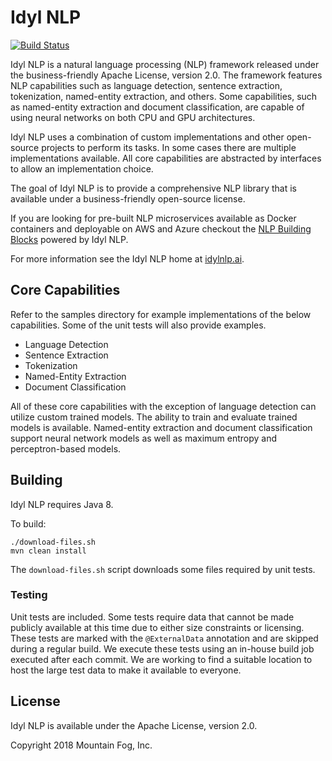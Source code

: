 # Idyl NLP

[![Build Status](https://travis-ci.org/idylnlp/idylnlp.svg?branch=master)](https://travis-ci.org/idylnlp/idylnlp)

Idyl NLP is a natural language processing (NLP) framework released under the business-friendly Apache License, version 2.0. The framework features NLP capabilities such as language detection, sentence extraction, tokenization, named-entity extraction, and others. Some capabilities, such as named-entity extraction and document classification, are capable of using neural networks on both CPU and GPU architectures.

Idyl NLP uses a combination of custom implementations and other open-source projects to perform its tasks. In some cases there are multiple implementations available. All core capabilities are abstracted by interfaces to allow an implementation choice.

The goal of Idyl NLP is to provide a comprehensive NLP library that is available under a business-friendly open-source license.

If you are looking for pre-built NLP microservices available as Docker containers and deployable on AWS and Azure checkout the [NLP Building Blocks](http://www.mtnfog.com/nlp-building-blocks/) powered by Idyl NLP.

For more information see the Idyl NLP home at [idylnlp.ai](http://www.idylnlp.ai).

## Core Capabilities

Refer to the samples directory for example implementations of the below capabilities. Some of the unit tests will also provide examples.

* Language Detection
* Sentence Extraction
* Tokenization
* Named-Entity Extraction
* Document Classification

All of these core capabilities with the exception of language detection can utilize custom trained models. The ability to train and evaluate trained models is available. Named-entity extraction and document classification support neural network models as well as maximum entropy and perceptron-based models.

## Building

Idyl NLP requires Java 8.

To build:

```
./download-files.sh
mvn clean install
```

The `download-files.sh` script downloads some files required by unit tests.

### Testing

Unit tests are included. Some tests require data that cannot be made publicly available at this time due to either size constraints or licensing. These tests are marked with the `@ExternalData` annotation and are skipped during a regular build. We execute these tests using an in-house build job executed after each commit. We are working to find a suitable location to host the large test data to make it available to everyone.

## License

Idyl NLP is available under the Apache License, version 2.0.

Copyright 2018 Mountain Fog, Inc.
